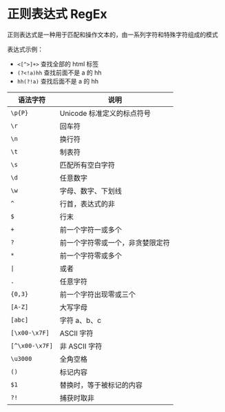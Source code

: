 # 正则表达式 RegEx

正则表达式是一种用于匹配和操作文本的，由一系列字符和特殊字符组成的模式

表达式示例：

- `<[^>]+>` 查找全部的 html 标签
- `(?<!a)hh` 查找前面不是 a 的 hh
- `hh(?!a)` 查找后面不是 a 的 hh

|语法字符|说明|
|-|-|
|`\p{P}`|Unicode 标准定义的标点符号|
|`\r`|回车符|
|`\n`|换行符|
|`\t`|制表符|
|`\s`|匹配所有空白字符|
|`\d`|任意数字|
|`\w`|字母、数字、下划线|
|`^`|行首，表达式的非|
|`$`|行末|
|`+`|前一个字符一或多个|
|`?`|前一个字符零或一个，非贪婪限定符|
|`*`|前一个字符零或多个|
|`\|`|或者|
|`.`|任意字符|
|`{0,3}`|前一个字符出现零或三个|
|`[A-Z]`|大写字母|
|`[abc]`|字符 a、b、c|
|`[\x00-\x7F]`|ASCII 字符|
|`[^\x00-\x7F]`|非 ASCII 字符|
|`\u3000`|全角空格 `　`|
|`()`|标记内容|
|`$1`|替换时，等于被标记的内容|
|`?!`|捕获时取非|
